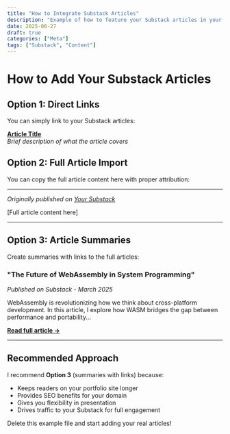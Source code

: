 ```yaml
---
title: "How to Integrate Substack Articles"
description: "Example of how to feature your Substack articles in your portfolio"
date: 2025-06-27
draft: true
categories: ["Meta"]
tags: ["Substack", "Content"]
---
```


# How to Add Your Substack Articles

## Option 1: Direct Links
You can simply link to your Substack articles:

**[Article Title](https://yoursubstack.substack.com/p/article-slug)**  
*Brief description of what the article covers*

## Option 2: Full Article Import
You can copy the full article content here with proper attribution:

---

*Originally published on [Your Substack](https://yoursubstack.substack.com/)*

[Full article content here]

---

## Option 3: Article Summaries
Create summaries with links to the full articles:

### "The Future of WebAssembly in System Programming"
*Published on Substack - March 2025*

WebAssembly is revolutionizing how we think about cross-platform development. In this article, I explore how WASM bridges the gap between performance and portability...

**[Read full article →](https://yoursubstack.substack.com/p/webassembly-future)**

---

## Recommended Approach

I recommend **Option 3** (summaries with links) because:
- Keeps readers on your portfolio site longer
- Provides SEO benefits for your domain
- Gives you flexibility in presentation
- Drives traffic to your Substack for full engagement

Delete this example file and start adding your real articles! 